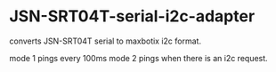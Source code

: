 # JSN-SRT04T-serial-i2c-adapter
converts JSN-SRT04T serial to maxbotix i2c format.

mode 1 pings every 100ms
mode 2 pings when there is an i2c request.
